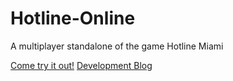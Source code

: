 # Hotline-Online
A multiplayer standalone of the game Hotline Miami

[Come try it out!](http://hotlineonline2.000webhostapp.com/)
[Development Blog](https://paintupmiami.blogspot.com/)
